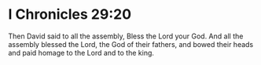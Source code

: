 # I Chronicles 29:20

Then David said to all the assembly, Bless the Lord your God. And all the assembly blessed the Lord, the God of their fathers, and bowed their heads and paid homage to the Lord and to the king.
